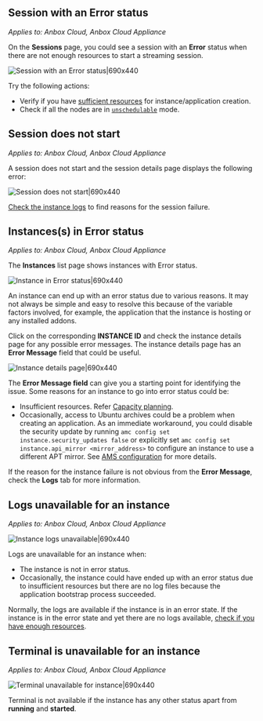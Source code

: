 ## Session with an Error status

*Applies to: Anbox Cloud, Anbox Cloud Appliance*

On the **Sessions** page, you could see a session with an **Error** status when there are not enough resources to start a streaming session. 

![Session with an Error status|690x440](https://assets.ubuntu.com/v1/43e5fac7-session-error.png)

Try the following actions:
* Verify if you have [sufficient resources](https://discourse.ubuntu.com/t/capacity-planning/28717) for instance/application creation.
* Check if all the nodes are in [`unschedulable`](https://discourse.ubuntu.com/t/ams-configuration/20872) mode.

## Session does not start

*Applies to: Anbox Cloud, Anbox Cloud Appliance*

A session does not start and the session details page displays the following error:

![Session does not start|690x440](https://assets.ubuntu.com/v1/4658bad5-session-does-not-start.png)

[Check the instance logs](https://discourse.ubuntu.com/t/24329) to find reasons for the session failure.


## Instances(s) in Error status

*Applies to: Anbox Cloud, Anbox Cloud Appliance*

The **Instances** list page shows instances with Error status.

![Instance in Error status|690x440](https://assets.ubuntu.com/v1/62cc57f1-instance-list-error.png)

An instance can end up with an error status due to various reasons. It may not always be simple and easy to resolve this because of the variable factors involved, for example, the application that the instance is hosting or any installed addons.

Click on the corresponding **INSTANCE ID** and check the instance details page for any possible error messages. The instance details page has an **Error Message** field that could be useful.

![Instance details page|690x440](https://assets.ubuntu.com/v1/590c9eea-instance-details-error.png)

The **Error Message field** can give you a starting point for identifying the issue. Some reasons for an instance to go into error status could be:
* Insufficient resources. Refer [Capacity planning](https://discourse.ubuntu.com/t/capacity-planning/28717).
* Occasionally, access to Ubuntu archives could be a problem when creating an application. As an immediate workaround, you could disable the security update by running `amc config set instance.security_updates false` or explicitly set `amc config set instance.api_mirror <mirror_address>` to configure an instance to use a different APT mirror. See [AMS configuration](https://discourse.ubuntu.com/t/ams-configuration/20872) for more details.
 
If the reason for the instance failure is not obvious from the **Error Message**, check the **Logs** tab for more information.

## Logs unavailable for an instance

*Applies to: Anbox Cloud, Anbox Cloud Appliance*

![Instance logs unavailable|690x440](https://assets.ubuntu.com/v1/9b3d4959-logs-unavailable-for-instance.png)

Logs are unavailable for an instance when:
* The instance is not in error status.
* Occasionally, the instance could have ended up with an error status due to insufficient resources but there are no log files because the application bootstrap process succeeded.

Normally, the logs are available if the instance is in an error state. If the instance is in the error state and yet there are no logs available, [check if you have enough resources](https://discourse.ubuntu.com/t/capacity-planning/28717).

## Terminal is unavailable for an instance

*Applies to: Anbox Cloud, Anbox Cloud Appliance*

![Terminal unavailable for instance|690x440](https://assets.ubuntu.com/v1/3c745aa3-terminal-unavailable-for-instance.png)

Terminal is not available if the instance has any other status apart from **running** and **started**.